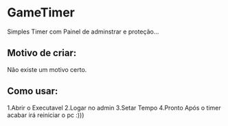 # GameTimer
Simples Timer com Painel de adminstrar e proteção...

## Motivo de criar:
Não existe um motivo certo.

## Como usar:
1.Abrir o Executavel
2.Logar no admin
3.Setar Tempo
4.Pronto
Após o timer acabar irá reiniciar o pc
:)))
